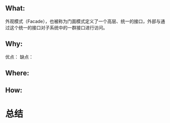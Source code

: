 ## What:
外观模式（Facade），也被称为门面模式定义了一个高层、统一的接口，外部与通过这个统一的接口对子系统中的一群接口进行访问。


## Why:
优点：
缺点：
## Where:
## How:

# 总结